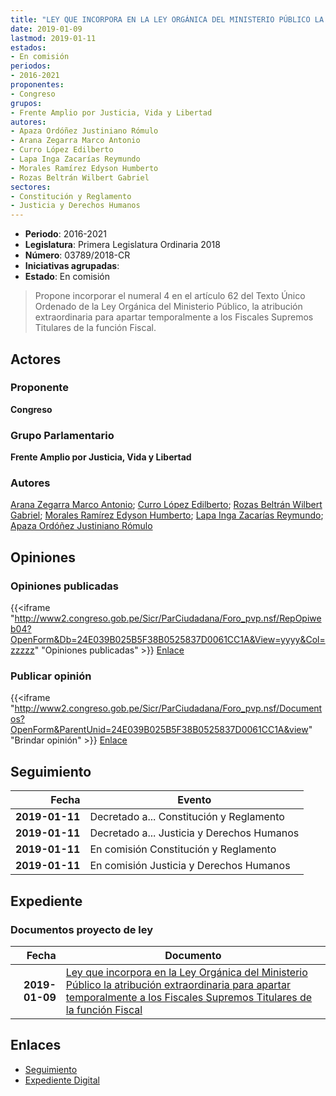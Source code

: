 ```yaml
---
title: "LEY QUE INCORPORA EN LA LEY ORGÁNICA DEL MINISTERIO PÚBLICO LA ATRIBUCIÓN EXTRAORDINARIA PARA APARTAR TEMPORALMENTE A LOS FISCALES SUPREMOS TITULARES DE LA FUNCIÓN FISCAL"
date: 2019-01-09
lastmod: 2019-01-11
estados:
- En comisión
periodos:
- 2016-2021
proponentes:
- Congreso
grupos:
- Frente Amplio por Justicia, Vida y Libertad
autores:
- Apaza Ordóñez Justiniano Rómulo
- Arana Zegarra Marco Antonio
- Curro López Edilberto
- Lapa Inga Zacarías Reymundo
- Morales Ramírez Edyson Humberto
- Rozas Beltrán Wilbert Gabriel
sectores:
- Constitución y Reglamento
- Justicia y Derechos Humanos
---
```

- **Periodo**: 2016-2021
- **Legislatura**: Primera Legislatura Ordinaria 2018
- **Número**: 03789/2018-CR
- **Iniciativas agrupadas**: 
- **Estado**: En comisión

> Propone incorporar el numeral 4 en el artículo 62 del Texto Único Ordenado de la Ley Orgánica del Ministerio Público, la atribución extraordinaria para apartar temporalmente a los Fiscales Supremos Titulares de la función Fiscal.


## Actores

### Proponente

**Congreso**

### Grupo Parlamentario

**Frente Amplio por Justicia, Vida y Libertad**

### Autores

[Arana Zegarra Marco Antonio](mailto:mailto:marana@congreso.gob.pe); [Curro López Edilberto](mailto:mailto:ecurro@congreso.gob.pe); [Rozas Beltrán Wilbert Gabriel](mailto:mailto:wrozas@congreso.gob.pe); [Morales Ramírez Edyson Humberto](mailto:mailto:emorales@congreso.gob.pe); [Lapa Inga Zacarías Reymundo](mailto:mailto:zlapa@congreso.gob.pe); [Apaza Ordóñez Justiniano Rómulo](mailto:mailto:japaza@congreso.gob.pe)

## Opiniones

### Opiniones publicadas

{{<iframe "http://www2.congreso.gob.pe/Sicr/ParCiudadana/Foro_pvp.nsf/RepOpiweb04?OpenForm&Db=24E039B025B5F38B0525837D0061CC1A&View=yyyy&Col=zzzzz" "Opiniones publicadas" >}}
[Enlace](http://www2.congreso.gob.pe/Sicr/ParCiudadana/Foro_pvp.nsf/RepOpiweb04?OpenForm&Db=24E039B025B5F38B0525837D0061CC1A&View=yyyy&Col=zzzzz)

### Publicar opinión

{{<iframe "http://www2.congreso.gob.pe/Sicr/ParCiudadana/Foro_pvp.nsf/Documentos?OpenForm&ParentUnid=24E039B025B5F38B0525837D0061CC1A&view" "Brindar opinión" >}}
[Enlace](http://www2.congreso.gob.pe/Sicr/ParCiudadana/Foro_pvp.nsf/Documentos?OpenForm&ParentUnid=24E039B025B5F38B0525837D0061CC1A&view)


## Seguimiento

| Fecha | Evento |
|------:|--------|
| **2019-01-11** | Decretado a... Constitución y Reglamento |
| **2019-01-11** | Decretado a... Justicia y Derechos Humanos |
| **2019-01-11** | En comisión Constitución y Reglamento |
| **2019-01-11** | En comisión Justicia y Derechos Humanos |

## Expediente

### Documentos proyecto de ley

| Fecha | Documento |
|------:|-----------|
| **2019-01-09** | [Ley que incorpora en la Ley Orgánica del Ministerio Público la atribución extraordinaria para apartar temporalmente a los Fiscales Supremos Titulares de la función Fiscal](http://www.leyes.congreso.gob.pe/Documentos/2016_2021/Proyectos_de_Ley_y_de_Resoluciones_Legislativas/PL0378920190109.pdf) |

## Enlaces

- [Seguimiento](http://www2.congreso.gob.pe/Sicr/TraDocEstProc/CLProLey2016.nsf/f7fff46988ca05b1052578e100829cc7/df4d12d4902322e20525837d005ab553?OpenDocument)
- [Expediente Digital](http://www2.congreso.gob.pe/Sicr/TraDocEstProc/Expvirt_2011.nsf/visbusqptramdoc1621/03789?opendocument)

